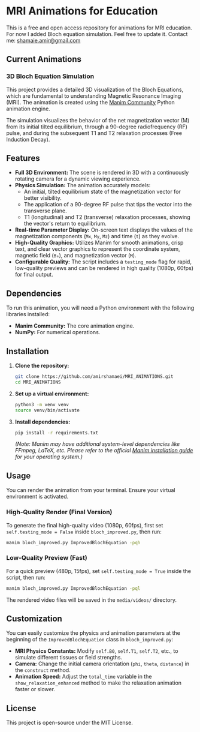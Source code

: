 # MRI Animations for Education

This is a free and open access repository for animations for MRI education. For now I added Bloch equation simulation. Feel free to update it. Contact me: shamaie.amir@gmail.com

## Current Animations

### 3D Bloch Equation Simulation

This project provides a detailed 3D visualization of the Bloch Equations, which are fundamental to understanding Magnetic Resonance Imaging (MRI). The animation is created using the [Manim Community](https://www.manim.community/) Python animation engine.

The simulation visualizes the behavior of the net magnetization vector (M) from its initial tilted equilibrium, through a 90-degree radiofrequency (RF) pulse, and during the subsequent T1 and T2 relaxation processes (Free Induction Decay).

## Features

- **Full 3D Environment:** The scene is rendered in 3D with a continuously rotating camera for a dynamic viewing experience.
- **Physics Simulation:** The animation accurately models:
    - An initial, tilted equilibrium state of the magnetization vector for better visibility.
    - The application of a 90-degree RF pulse that tips the vector into the transverse plane.
    - T1 (longitudinal) and T2 (transverse) relaxation processes, showing the vector's return to equilibrium.
- **Real-time Parameter Display:** On-screen text displays the values of the magnetization components (`Mx`, `My`, `Mz`) and time (`t`) as they evolve.
- **High-Quality Graphics:** Utilizes Manim for smooth animations, crisp text, and clear vector graphics to represent the coordinate system, magnetic field (`B₀`), and magnetization vector (`M`).
- **Configurable Quality:** The script includes a `testing_mode` flag for rapid, low-quality previews and can be rendered in high quality (1080p, 60fps) for final output.

## Dependencies

To run this animation, you will need a Python environment with the following libraries installed:

- **Manim Community:** The core animation engine.
- **NumPy:** For numerical operations.

## Installation

1.  **Clone the repository:**
    ```bash
    git clone https://github.com/amirshamaei/MRI_ANIMATIONS.git
    cd MRI_ANIMATIONS
    ```

2.  **Set up a virtual environment:**
    ```bash
    python3 -m venv venv
    source venv/bin/activate
    ```

3.  **Install dependencies:**
    ```bash
    pip install -r requirements.txt
    ```
    *(Note: Manim may have additional system-level dependencies like FFmpeg, LaTeX, etc. Please refer to the official [Manim installation guide](https://docs.manim.community/en/stable/installation.html) for your operating system.)*

## Usage

You can render the animation from your terminal. Ensure your virtual environment is activated.

### High-Quality Render (Final Version)

To generate the final high-quality video (1080p, 60fps), first set `self.testing_mode = False` inside `bloch_improved.py`, then run:

```bash
manim bloch_improved.py ImprovedBlochEquation -pqh
```

### Low-Quality Preview (Fast)

For a quick preview (480p, 15fps), set `self.testing_mode = True` inside the script, then run:

```bash
manim bloch_improved.py ImprovedBlochEquation -pql
```

The rendered video files will be saved in the `media/videos/` directory.

## Customization

You can easily customize the physics and animation parameters at the beginning of the `ImprovedBlochEquation` class in `bloch_improved.py`:

-   **MRI Physics Constants:** Modify `self.B0`, `self.T1`, `self.T2`, etc., to simulate different tissues or field strengths.
-   **Camera:** Change the initial camera orientation (`phi`, `theta`, `distance`) in the `construct` method.
-   **Animation Speed:** Adjust the `total_time` variable in the `show_relaxation_enhanced` method to make the relaxation animation faster or slower.

## License

This project is open-source under the MIT License.
